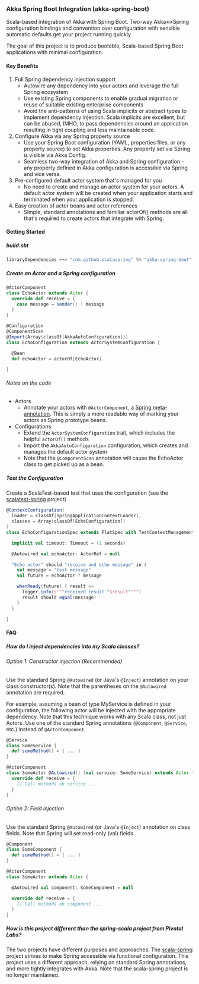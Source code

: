 ### Akka Spring Boot Integration (akka-spring-boot)

Scala-based integration of Akka with Spring Boot.
Two-way Akka<->Spring configuration bindings and convention over configuration with sensible automatic defaults get your project running quickly.

The goal of this project is to produce bootable, Scala-based Spring Boot applications with minimal configuration.

#### Key Benefits
1. Full Spring dependency injection support
   * Autowire any dependency into your actors and leverage the full Spring ecosystem
   * Use existing Spring components to enable gradual migration or reuse of suitable existing enterprise components
   * Avoid the anti-patterns of using Scala implicits or abstract types to implement dependency injection. Scala implicits are excellent, but can be abused, IMHO, to pass dependencies around an application resulting in tight coupling and less maintainable code.
2. Configure Akka via any Spring property source
   * Use your Spring Boot configuration (YAML, properties files, or any property source) to set Akka properties. Any property set via Spring is visible via Akka Config.
   * Seamless two-way integration of Akka and Spring configuration - any property defined in Akka configuration is accessible via Spring and vice versa.
3. Pre-configured default actor system that's managed for you
   * No need to create and manage an actor system for your actors. A default actor system will be created when your application starts and terminated when your application is stopped.
4. Easy creation of actor beans and actor references
   * Simple, standard annotations and familiar actorOf() methods are all that's required to create actors that integrate with Spring.

#### Getting Started

##### build.sbt

````scala
libraryDependencies ++= "com.github.scalaspring" %% "akka-spring-boot" % "0.2.0"
````

##### Create an Actor and a Spring configuration

````scala
@ActorComponent
class EchoActor extends Actor {
  override def receive = {
    case message ⇒ sender() ! message
  }
}

@Configuration
@ComponentScan
@Import(Array(classOf[AkkaAutoConfiguration]))
class EchoConfiguration extends ActorSystemConfiguration {

  @Bean
  def echoActor = actorOf[EchoActor]

}
````

###### Notes on the code

* Actors
  * Annotate your actors with `@ActorComponent`, a [Spring meta-annotation](http://docs.spring.io/spring/docs/current/spring-framework-reference/html/beans.html#beans-meta-annotations).
    This is simply a more readable way of marking your actors as Spring prototype beans.
* Configurations
  * Extend the `ActorSystemConfiguration` trait, which includes the helpful `actorOf()` methods
  * Import the `AkkaAutoConfiguration` configuration, which creates and manages the default actor system
  * Note that the `@ComponentScan` annotation will cause the EchoActor class to get picked up as a bean.

##### Test the Configuration

Create a ScalaTest-based test that uses the configuration (see the [scalatest-spring](https://github.com/scalaspring/scalatest-spring) project)

````scala
@ContextConfiguration(
  loader = classOf[SpringApplicationContextLoader],
  classes = Array(classOf[EchoConfiguration])
)
class EchoConfigurationSpec extends FlatSpec with TestContextManagement with Matchers with AskSupport with ScalaFutures with StrictLogging {

  implicit val timeout: Timeout = (1 seconds)

  @Autowired val echoActor: ActorRef = null

  "Echo actor" should "receive and echo message" in {
    val message = "test message"
    val future = echoActor ? message

    whenReady(future) { result =>
      logger.info(s"""received result "$result"""")
      result should equal(message)
    }
  }

}
````

#### FAQ

##### How do I inject dependencies into my Scala classes?

###### Option 1: Constructor injection (Recommended)

Use the standard Spring `@Autowired` (or Java's `@Inject`) annotation on your class constructor(s). Note that the parentheses on the `@Autowired` annotation are required.

For example, assuming a bean of type MyService is defined in your configuration, the following actor will be injected with the appropriate dependency.
Note that this technique works with any Scala class, not just Actors. Use one of the standard Spring annotations (`@Component`, `@Service`, etc.) instead of `@ActorComponent`.

````scala
@Service
class SomeService {
  def someMethod() = { ... }
}

@ActorComponent
class SomeActor @Autowired() (val service: SomeService) extends Actor {
  override def receive = {
    // Call methods on service ...
  }
}

````

###### Option 2: Field injection

Use the standard Spring `@Autowired` (or Java's `@Inject`) annotation on class fields. Note that Spring will set read-only (val) fields.

````scala
@Component
class SomeComponent {
  def someMethod() = { ... }
}

@ActorComponent
class SomeActor extends Actor {

  @Autowired val component: SomeComponent = null

  override def receive = {
    // Call methods on component ...
  }
}

````

##### How is this project different than the spring-scala project from Pivotal Labs?

The two projects have different purposes and approaches.
The [scala-spring](https://github.com/spring-projects/spring-scala) project strives to make Spring accessible via functional configuration.
This project uses a different approach, relying on standard Spring annotations, and more tightly integrates with Akka.
Note that the scala-spring project is no longer maintained.
